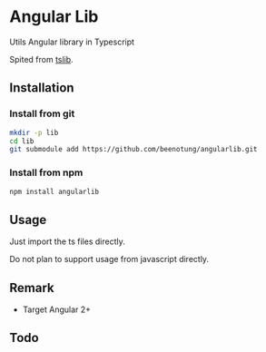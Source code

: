 # Angular Lib
Utils Angular library in Typescript

Spited from [tslib](https://github.com/beenotung/tslib).

## Installation

### Install from git
```bash
mkdir -p lib
cd lib
git submodule add https://github.com/beenotung/angularlib.git
```

### Install from npm
```bash
npm install angularlib
```

## Usage
Just import the ts files directly.

Do not plan to support usage from javascript directly.

## Remark
 - Target Angular 2+

## Todo
